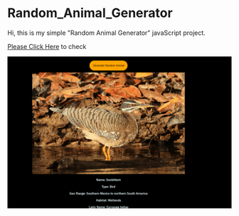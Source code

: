 # Random_Animal_Generator

Hi, this is my simple "Random Animal Generator" javaScript project. 

[Please Click Here](https://yusufgozukara.github.io/Random_Animal_Generator/) to check

![](intro.gif)
